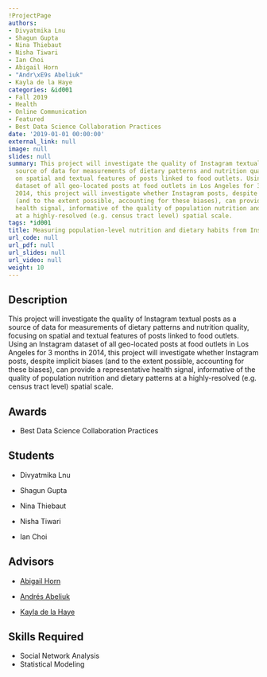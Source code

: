 ```yaml
---
!ProjectPage
authors:
- Divyatmika Lnu
- Shagun Gupta
- Nina Thiebaut
- Nisha Tiwari
- Ian Choi
- Abigail Horn
- "Andr\xE9s Abeliuk"
- Kayla de la Haye
categories: &id001
- Fall 2019
- Health
- Online Communication
- Featured
- Best Data Science Collaboration Practices
date: '2019-01-01 00:00:00'
external_link: null
image: null
slides: null
summary: This project will investigate the quality of Instagram textual posts as a
  source of data for measurements of dietary patterns and nutrition quality, focusing
  on spatial and textual features of posts linked to food outlets. Using an Instagram
  dataset of all geo-located posts at food outlets in Los Angeles for 3 months in
  2014, this project will investigate whether Instagram posts, despite implicit biases
  (and to the extent possible, accounting for these biases), can provide a representative
  health signal, informative of the quality of population nutrition and dietary patterns
  at a highly-resolved (e.g. census tract level) spatial scale.
tags: *id001
title: Measuring population-level nutrition and dietary habits from Instagram
url_code: null
url_pdf: null
url_slides: null
url_video: null
weight: 10
---
```

## Description

This project will investigate the quality of Instagram textual posts as a source of data for measurements of dietary patterns and nutrition quality, focusing on spatial and textual features of posts linked to food outlets. Using an Instagram dataset of all geo-located posts at food outlets in Los Angeles for 3 months in 2014, this project will investigate whether Instagram posts, despite implicit biases (and to the extent possible, accounting for these biases), can provide a representative health signal, informative of the quality of population nutrition and dietary patterns at a highly-resolved (e.g. census tract level) spatial scale.



## Awards
* Best Data Science Collaboration Practices





## Students

* Divyatmika Lnu

* Shagun Gupta

* Nina Thiebaut

* Nisha Tiwari

* Ian Choi

## Advisors

* [Abigail Horn](../../../author/abigail-horn)

* [Andrés Abeliuk](../../../author/andrés-abeliuk)

* [Kayla de la Haye](../../../author/kayla-delahaye)

## Skills Required


* Social Network Analysis
* Statistical Modeling